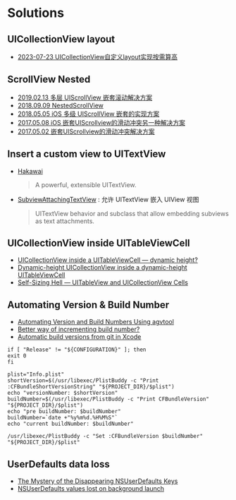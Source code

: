# Solutions

## UICollectionView layout

- [2023-07-23 UICollectionView自定义layout实现按需算高](https://mp.weixin.qq.com/s/I6vKOTorr0tYeETzDB0yZQ)

## ScrollView Nested

- [2019.02.13 多层 UIScrollView 嵌套滚动解决方案](https://juejin.im/post/5c63ee7d51882562654aaf37)
- [2018.09.09 NestedScrollView](https://github.com/ApterKing/NestedScrollView)
- [2018.05.05 iOS 多级 UIScrollView 嵌套的实现方案](http://www.lymanli.com/2018/05/05/nest-tableview/)
- [2017.05.08 iOS 嵌套UIScrollview的滑动冲突另一种解决方案](https://www.jianshu.com/p/df01610b4e73)
- [2017.05.02 嵌套UIScrollview的滑动冲突解决方案](https://www.jianshu.com/p/040772693872)

## Insert a custom view to UITextView

- [Hakawai](https://github.com/linkedin/Hakawai)
    > A powerful, extensible UITextView.
- [SubviewAttachingTextView](https://github.com/vlas-voloshin/SubviewAttachingTextView) : 允许 UITextView 嵌入 UIView 视图
    > UITextView behavior and subclass that allow embedding subviews as text attachments.

## UICollectionView inside UITableViewCell

- [UICollectionView inside a UITableViewCell — dynamic height?](https://stackoverflow.com/questions/24126708)
- [Dynamic-height UICollectionView inside a dynamic-height UITableViewCell](https://stackoverflow.com/questions/56318626)
- [Self-Sizing Hell — UITableView and UICollectionView Cells](https://medium.com/better-programming/self-sizing-hell-uitableview-and-uicollectionview-cells-509f0fdc7ff1)

## Automating Version & Build Number

- [Automating Version and Build Numbers Using agvtool](https://developer.apple.com/library/archive/qa/qa1827/_index.html)
- [Better way of incrementing build number?](https://stackoverflow.com/questions/9258344/better-way-of-incrementing-build-number)
- [Automatic build versions from git in Xcode](https://gist.github.com/acrookston/55d69a16cd5363426dbf7a3d6a9ee6ce)

```shell
if [ "Release" != "${CONFIGURATION}" ]; then
exit 0
fi

plist="Info.plist"
shortVersion=$(/usr/libexec/PlistBuddy -c "Print :CFBundleShortVersionString" "${PROJECT_DIR}/$plist")
echo "versionNumber: $shortVersion"
buildNumber=$(/usr/libexec/PlistBuddy -c "Print CFBundleVersion" "${PROJECT_DIR}/$plist")
echo "pre buildNumber: $buildNumber"
buildNumber=`date +"%y%m%d.%H%M%S"`
echo "current buildNumber: $buildNumber"

/usr/libexec/PlistBuddy -c "Set :CFBundleVersion $buildNumber" "${PROJECT_DIR}/$plist"
```

## UserDefaults data loss

- [The Mystery of the Disappearing NSUserDefaults Keys](https://damir.me/the-mystery-of-the-disappearing-nsuserdefaults-keys/)
- [NSUserDefaults values lost on background launch](https://forums.developer.apple.com/thread/15685)